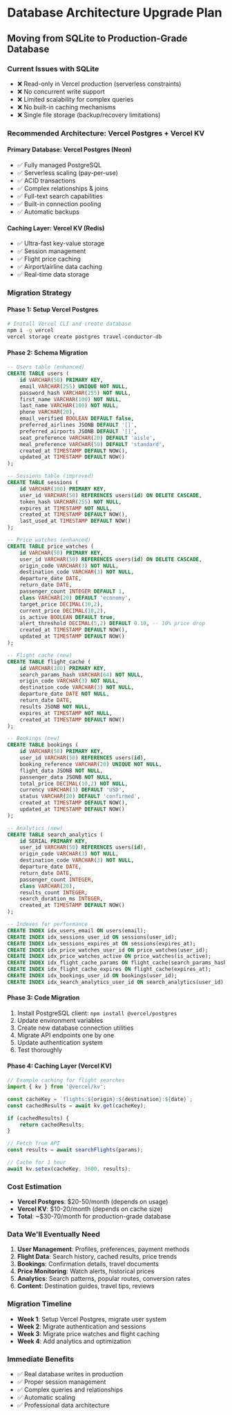 # Database Architecture Upgrade Plan
## Moving from SQLite to Production-Grade Database

### Current Issues with SQLite
- ❌ Read-only in Vercel production (serverless constraints)
- ❌ No concurrent write support
- ❌ Limited scalability for complex queries
- ❌ No built-in caching mechanisms
- ❌ Single file storage (backup/recovery limitations)

### Recommended Architecture: Vercel Postgres + Vercel KV

#### Primary Database: **Vercel Postgres** (Neon)
- ✅ Fully managed PostgreSQL
- ✅ Serverless scaling (pay-per-use)
- ✅ ACID transactions
- ✅ Complex relationships & joins
- ✅ Full-text search capabilities
- ✅ Built-in connection pooling
- ✅ Automatic backups

#### Caching Layer: **Vercel KV** (Redis)
- ✅ Ultra-fast key-value storage
- ✅ Session management
- ✅ Flight price caching
- ✅ Airport/airline data caching
- ✅ Real-time data storage

### Migration Strategy

#### Phase 1: Setup Vercel Postgres
```bash
# Install Vercel CLI and create database
npm i -g vercel
vercel storage create postgres travel-conductor-db
```

#### Phase 2: Schema Migration
```sql
-- Users table (enhanced)
CREATE TABLE users (
    id VARCHAR(50) PRIMARY KEY,
    email VARCHAR(255) UNIQUE NOT NULL,
    password_hash VARCHAR(255) NOT NULL,
    first_name VARCHAR(100) NOT NULL,
    last_name VARCHAR(100) NOT NULL,
    phone VARCHAR(20),
    email_verified BOOLEAN DEFAULT false,
    preferred_airlines JSONB DEFAULT '[]',
    preferred_airports JSONB DEFAULT '[]',
    seat_preference VARCHAR(20) DEFAULT 'aisle',
    meal_preference VARCHAR(50) DEFAULT 'standard',
    created_at TIMESTAMP DEFAULT NOW(),
    updated_at TIMESTAMP DEFAULT NOW()
);

-- Sessions table (improved)
CREATE TABLE sessions (
    id VARCHAR(100) PRIMARY KEY,
    user_id VARCHAR(50) REFERENCES users(id) ON DELETE CASCADE,
    token_hash VARCHAR(255) NOT NULL,
    expires_at TIMESTAMP NOT NULL,
    created_at TIMESTAMP DEFAULT NOW(),
    last_used_at TIMESTAMP DEFAULT NOW()
);

-- Price watches (enhanced)
CREATE TABLE price_watches (
    id VARCHAR(50) PRIMARY KEY,
    user_id VARCHAR(50) REFERENCES users(id) ON DELETE CASCADE,
    origin_code VARCHAR(3) NOT NULL,
    destination_code VARCHAR(3) NOT NULL,
    departure_date DATE,
    return_date DATE,
    passenger_count INTEGER DEFAULT 1,
    class VARCHAR(20) DEFAULT 'economy',
    target_price DECIMAL(10,2),
    current_price DECIMAL(10,2),
    is_active BOOLEAN DEFAULT true,
    alert_threshold DECIMAL(5,2) DEFAULT 0.10, -- 10% price drop
    created_at TIMESTAMP DEFAULT NOW(),
    updated_at TIMESTAMP DEFAULT NOW()
);

-- Flight cache (new)
CREATE TABLE flight_cache (
    id VARCHAR(100) PRIMARY KEY,
    search_params_hash VARCHAR(64) NOT NULL,
    origin_code VARCHAR(3) NOT NULL,
    destination_code VARCHAR(3) NOT NULL,
    departure_date DATE NOT NULL,
    return_date DATE,
    results JSONB NOT NULL,
    expires_at TIMESTAMP NOT NULL,
    created_at TIMESTAMP DEFAULT NOW()
);

-- Bookings (new)
CREATE TABLE bookings (
    id VARCHAR(50) PRIMARY KEY,
    user_id VARCHAR(50) REFERENCES users(id),
    booking_reference VARCHAR(20) UNIQUE NOT NULL,
    flight_data JSONB NOT NULL,
    passenger_data JSONB NOT NULL,
    total_price DECIMAL(10,2) NOT NULL,
    currency VARCHAR(3) DEFAULT 'USD',
    status VARCHAR(20) DEFAULT 'confirmed',
    created_at TIMESTAMP DEFAULT NOW(),
    updated_at TIMESTAMP DEFAULT NOW()
);

-- Analytics (new)
CREATE TABLE search_analytics (
    id SERIAL PRIMARY KEY,
    user_id VARCHAR(50) REFERENCES users(id),
    origin_code VARCHAR(3) NOT NULL,
    destination_code VARCHAR(3) NOT NULL,
    departure_date DATE,
    return_date DATE,
    passenger_count INTEGER,
    class VARCHAR(20),
    results_count INTEGER,
    search_duration_ms INTEGER,
    created_at TIMESTAMP DEFAULT NOW()
);

-- Indexes for performance
CREATE INDEX idx_users_email ON users(email);
CREATE INDEX idx_sessions_user_id ON sessions(user_id);
CREATE INDEX idx_sessions_expires_at ON sessions(expires_at);
CREATE INDEX idx_price_watches_user_id ON price_watches(user_id);
CREATE INDEX idx_price_watches_active ON price_watches(is_active);
CREATE INDEX idx_flight_cache_params ON flight_cache(search_params_hash);
CREATE INDEX idx_flight_cache_expires ON flight_cache(expires_at);
CREATE INDEX idx_bookings_user_id ON bookings(user_id);
CREATE INDEX idx_search_analytics_user_id ON search_analytics(user_id);
```

#### Phase 3: Code Migration
1. Install PostgreSQL client: `npm install @vercel/postgres`
2. Update environment variables
3. Create new database connection utilities
4. Migrate API endpoints one by one
5. Update authentication system
6. Test thoroughly

#### Phase 4: Caching Layer (Vercel KV)
```javascript
// Example caching for flight searches
import { kv } from '@vercel/kv';

const cacheKey = `flights:${origin}:${destination}:${date}`;
const cachedResults = await kv.get(cacheKey);

if (cachedResults) {
    return cachedResults;
}

// Fetch from API
const results = await searchFlights(params);

// Cache for 1 hour
await kv.setex(cacheKey, 3600, results);
```

### Cost Estimation
- **Vercel Postgres**: $20-50/month (depends on usage)
- **Vercel KV**: $10-20/month (depends on cache size)
- **Total**: ~$30-70/month for production-grade database

### Data We'll Eventually Need
1. **User Management**: Profiles, preferences, payment methods
2. **Flight Data**: Search history, cached results, price trends
3. **Bookings**: Confirmation details, travel documents
4. **Price Monitoring**: Watch alerts, historical prices
5. **Analytics**: Search patterns, popular routes, conversion rates
6. **Content**: Destination guides, travel tips, reviews

### Migration Timeline
- **Week 1**: Setup Vercel Postgres, migrate user system
- **Week 2**: Migrate authentication and sessions
- **Week 3**: Migrate price watches and flight caching
- **Week 4**: Add analytics and optimization

### Immediate Benefits
- ✅ Real database writes in production
- ✅ Proper session management
- ✅ Complex queries and relationships
- ✅ Automatic scaling
- ✅ Professional data architecture

